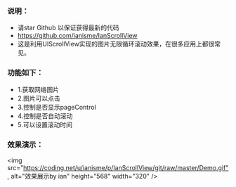 ### 说明：
- 请star Github 以保证获得最新的代码
- https://github.com/ianisme/IanScrollView
- 这是利用UIScrollView实现的图片无限循环滚动效果，在很多应用上都很常见。

### 功能如下：

- 1.获取网络图片
- 2.图片可以点击
- 3.控制是否显示pageControl
- 4.控制是否自动滚动
- 5.可以设置滚动时间

### 效果演示：
<img src="https://coding.net/u/ianisme/p/IanScrollView/git/raw/master/Demo.gif"  alt="效果展示by ian" height="568" width="320" />